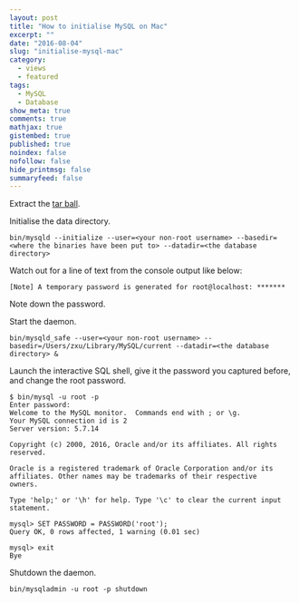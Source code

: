 ```yaml
---
layout: post
title: "How to initialise MySQL on Mac"
excerpt: ""
date: "2016-08-04"
slug: "initialise-mysql-mac"
category: 
  - views
  - featured
tags:
  - MySQL
  - Database
show_meta: true
comments: true
mathjax: true
gistembed: true
published: true
noindex: false
nofollow: false
hide_printmsg: false
summaryfeed: false
---
```

Extract the [tar ball](http://dev.mysql.com/get/Downloads/MySQL-5.7/mysql-5.7.14-osx10.11-x86_64.tar).

Initialise the data directory.

```
bin/mysqld --initialize --user=<your non-root username> --basedir=<where the binaries have been put to> --datadir=<the database directory>
``` 

Watch out for a line of text from the console output like below:

```
[Note] A temporary password is generated for root@localhost: *******
```
Note down the password.

Start the daemon.

```
bin/mysqld_safe --user=<your non-root username> --basedir=/Users/zxu/Library/MySQL/current --datadir=<the database directory> &
```
 
Launch the interactive SQL shell, give it the password you captured before, and change the root password.

```
$ bin/mysql -u root -p
Enter password: 
Welcome to the MySQL monitor.  Commands end with ; or \g.
Your MySQL connection id is 2
Server version: 5.7.14

Copyright (c) 2000, 2016, Oracle and/or its affiliates. All rights reserved.

Oracle is a registered trademark of Oracle Corporation and/or its
affiliates. Other names may be trademarks of their respective
owners.

Type 'help;' or '\h' for help. Type '\c' to clear the current input statement.

mysql> SET PASSWORD = PASSWORD('root');
Query OK, 0 rows affected, 1 warning (0.01 sec)

mysql> exit
Bye
```
 
Shutdown the daemon.

```
bin/mysqladmin -u root -p shutdown
```
